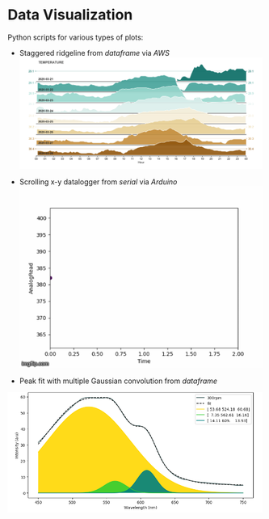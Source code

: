 # Data Visualization
Python scripts for various types of plots:

* Staggered ridgeline from *dataframe* via *AWS* <br />
![Image ridgeline](Temp3.png)

* Scrolling x-y datalogger from *serial* via *Arduino*
![Image plotserial](469946.gif) <br />




* Peak fit with multiple Gaussian convolution from *dataframe* <br />


![Image peakfit](PeakFit1.png)

